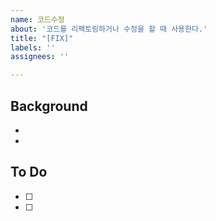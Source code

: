 ```yaml
---
name: 코드수정
about: '코드를 리팩토링하거나 수정을 할 때 사용한다.'
title: "[FIX]"
labels: ''
assignees: ''

---
```


## Background
-
-

## To Do
- [ ] 
- [ ]